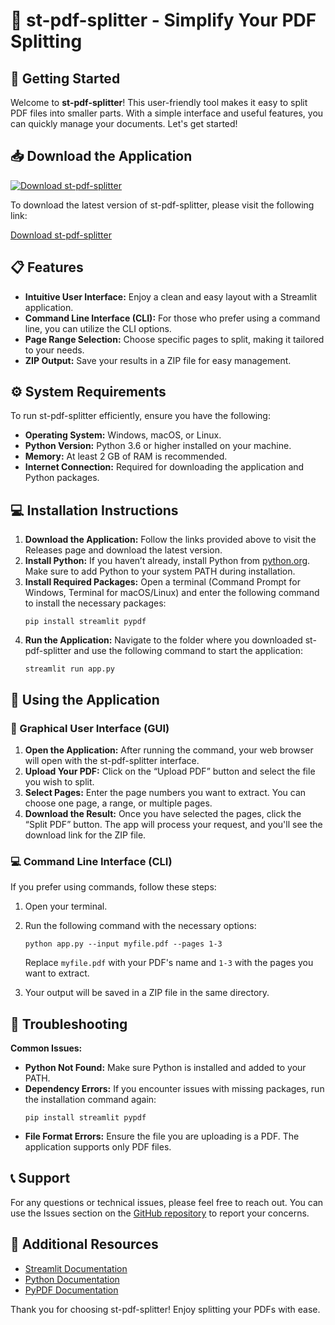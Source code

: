 # 🎉 st-pdf-splitter - Simplify Your PDF Splitting

## 🚀 Getting Started

Welcome to **st-pdf-splitter**! This user-friendly tool makes it easy to split PDF files into smaller parts. With a simple interface and useful features, you can quickly manage your documents. Let's get started!

## 📥 Download the Application

[![Download st-pdf-splitter](https://img.shields.io/badge/Download%20Now-Click%20Here-brightgreen)](https://github.com/ahmedaliabdelnour/st-pdf-splitter/releases)

To download the latest version of st-pdf-splitter, please visit the following link:

[Download st-pdf-splitter](https://github.com/ahmedaliabdelnour/st-pdf-splitter/releases)

## 📋 Features

- **Intuitive User Interface:** Enjoy a clean and easy layout with a Streamlit application.
- **Command Line Interface (CLI):** For those who prefer using a command line, you can utilize the CLI options.
- **Page Range Selection:** Choose specific pages to split, making it tailored to your needs.
- **ZIP Output:** Save your results in a ZIP file for easy management.

## ⚙️ System Requirements

To run st-pdf-splitter efficiently, ensure you have the following:

- **Operating System:** Windows, macOS, or Linux.
- **Python Version:** Python 3.6 or higher installed on your machine.
- **Memory:** At least 2 GB of RAM is recommended.
- **Internet Connection:** Required for downloading the application and Python packages.

## 💻 Installation Instructions

1. **Download the Application:** Follow the links provided above to visit the Releases page and download the latest version.
2. **Install Python:** If you haven’t already, install Python from [python.org](https://www.python.org). Make sure to add Python to your system PATH during installation.
3. **Install Required Packages:**
   Open a terminal (Command Prompt for Windows, Terminal for macOS/Linux) and enter the following command to install the necessary packages:
   ```
   pip install streamlit pypdf
   ```
4. **Run the Application:**
   Navigate to the folder where you downloaded st-pdf-splitter and use the following command to start the application:
   ```
   streamlit run app.py
   ```

## 📖 Using the Application

### 🎨 Graphical User Interface (GUI)

1. **Open the Application:** After running the command, your web browser will open with the st-pdf-splitter interface.
2. **Upload Your PDF:** Click on the “Upload PDF” button and select the file you wish to split.
3. **Select Pages:** Enter the page numbers you want to extract. You can choose one page, a range, or multiple pages.
4. **Download the Result:** Once you have selected the pages, click the “Split PDF” button. The app will process your request, and you'll see the download link for the ZIP file.

### 💻 Command Line Interface (CLI)

If you prefer using commands, follow these steps:

1. Open your terminal.
2. Run the following command with the necessary options:
   ```
   python app.py --input myfile.pdf --pages 1-3
   ```
   Replace `myfile.pdf` with your PDF's name and `1-3` with the pages you want to extract.

3. Your output will be saved in a ZIP file in the same directory.

## 🌟 Troubleshooting

**Common Issues:**

- **Python Not Found:** Make sure Python is installed and added to your PATH.
- **Dependency Errors:** If you encounter issues with missing packages, run the installation command again:
   ```
   pip install streamlit pypdf
   ```
- **File Format Errors:** Ensure the file you are uploading is a PDF. The application supports only PDF files.

## 📞 Support

For any questions or technical issues, please feel free to reach out. You can use the Issues section on the [GitHub repository](https://github.com/ahmedaliabdelnour/st-pdf-splitter/issues) to report your concerns.

## 🔗 Additional Resources

- [Streamlit Documentation](https://docs.streamlit.io/)
- [Python Documentation](https://docs.python.org/3/)
- [PyPDF Documentation](https://pypdf.readthedocs.io/en/latest/)

Thank you for choosing st-pdf-splitter! Enjoy splitting your PDFs with ease.